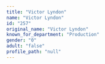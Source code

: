 ```yaml
---
title: "Victor Lyndon"
name: "Victor Lyndon"
id: "257"
original_name: "Victor Lyndon"
known_for_department: "Production"
gender: "0"
adult: "false"
profile_path: "null"
---
```


